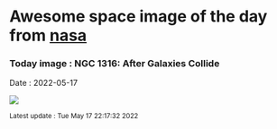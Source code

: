 
# Awesome space image of the day from [nasa](https://api.nasa.gov/)

### Today image : NGC 1316: After Galaxies Collide

Date : 2022-05-17


![](https://apod.nasa.gov/apod/image/2205/Ngc1316_Turgeon_960.jpg)

<small>Latest update : Tue May 17 22:17:32 2022</small>



